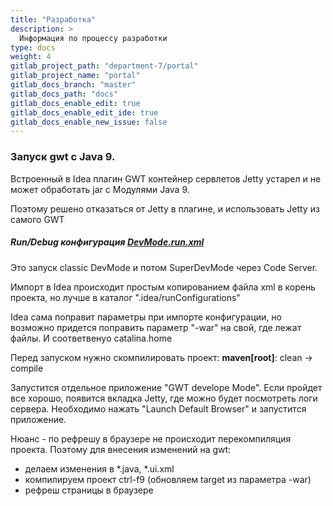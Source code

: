 ```yaml
---
title: "Разработка"
description: >
  Информация по процессу разработки
type: docs
weight: 4
gitlab_project_path: "department-7/portal"
gitlab_project_name: "portal"
gitlab_docs_branch: "master"
gitlab_docs_path: "docs"
gitlab_docs_enable_edit: true
gitlab_docs_enable_edit_ide: true
gitlab_docs_enable_new_issue: false
---
```


### Запуск gwt с Java 9.
Встроенный в Idea плагин GWT контейнер сервлетов Jetty устарел и
не может обработать jar с Модулями Java 9.

Поэтому решено отказаться от Jetty в плагине, и использовать Jetty из самого GWT

##### Run/Debug конфигурация [DevMode.run.xml](DevMode.run.xml)


Это запуск classic DevMode и потом SuperDevMode через Code Server.

Импорт в Idea происходит простым копированием файла xml в корень проекта, но лучше в каталог ".idea/runConfigurations"

Idea сама поправит параметры при импорте конфигурации, но возможно придется поправить параметр "-war" на свой, где лежат файлы. И соответвенyо catalina.home

Перед запуском нужно скомпилировать проект: **maven[root]**: clean -> compile

Запустится отдельное приложение "GWT develope Mode". Если пройдет все хорошо, появится вкладка Jetty, где можно будет посмотреть логи сервера. Необходимо нажать "Launch Default Browser" и запустится приложение.

Нюанс - по рефрешу в браузере не происходит перекомпиляция проекта.
Поэтому для внесения изменений на gwt:

- делаем изменения в *.java, *.ui.xml
- компилируем проект ctrl-f9 (обновляем target из параметра -war)
- рефреш страницы в браузере